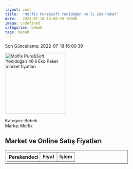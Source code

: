 ```yaml
---
layout: post
title:  "Molfix Pure&Soft Yenidoğan 46 lı Eko Paket"
date:   2022-07-18 13:00:39 +0300
image: undefined
categories: bebek
tags: bebek
---
```


Son Güncelleme: 2022-07-18 16:00:39

<img src="undefined" width="200" alt="Molfix Pure&Soft Yenidoğan 46 lı Eko Paket market fiyatları" />

Kategori: Bebek
<br />
Marka: Molfix

<h2>Market ve Online Satış Fiyatları</h2>

<table border="1" style="padding: 5px;width:80%;">
  <tr>
    <td style="padding: 5px;"><strong>Perakendeci</strong></td>
    <td><strong>Fiyat</strong></td>
    <td><strong>İşlem</strong></td>
  </tr>
  
</table>
